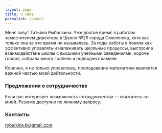 ```yaml
---
layout: page
title: О себе
permalink: /about/
---
```


Меня зовут Татьяна Рыбалкина. Уже долгое время я работаю заместителем директора в Школе №29 города Смоленска, хотя как только она за это время ни называлась. За годы работы я поняла как эффективно управлять и налаживать школьные процессы, выстроила взаимодействие школы с высшими учебными заведениями, короче говоря, собрала много грабель и подводных камней.

Конечно, я не только управленец, преподавание математики яваляется важной частью моей дейтельности.

### Предложения о сотрудничестве
Если вас интересует возможность сотрудничества — свяжитесь со мной.
Резюме доступно по личному запросу.

### Контакты
[rybalkina.ti@gmail.com](mailto:rybalkina.ti@gmail.com)

